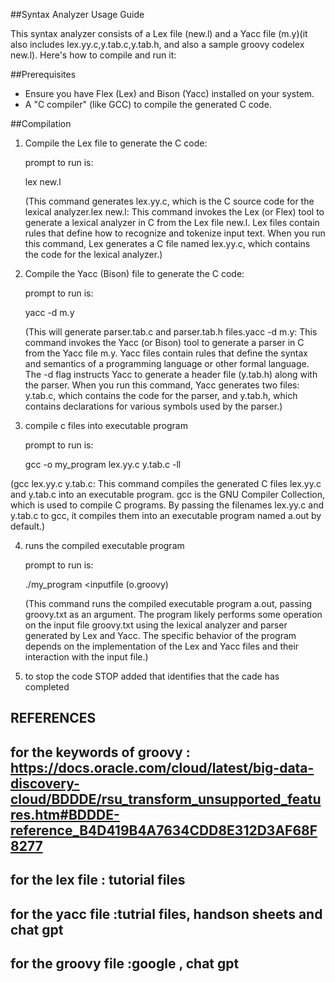 ##Syntax Analyzer Usage Guide

This syntax analyzer consists of a Lex file (new.l) and a Yacc file (m.y)(it also includes lex.yy.c,y.tab.c,y.tab.h, and also a sample groovy codelex new.l). Here's how to compile and run it:

##Prerequisites
   * Ensure you have Flex (Lex) and Bison (Yacc) installed on your system.
   * A "C compiler" (like GCC) to compile the generated C code.

##Compilation

 1. Compile the Lex file to generate the C code:
    
    prompt to run is:
    
    lex new.l
    
     (This command generates lex.yy.c, which is the C source code for the lexical analyzer.lex new.l: This command invokes the Lex (or Flex) tool to generate a lexical analyzer in C from the Lex file new.l. Lex files contain rules that define how to recognize and tokenize input text. When you run this command, Lex generates a C file named lex.yy.c, which contains the code for the lexical analyzer.)
  
 2. Compile the Yacc (Bison) file to generate the C code:
     
     prompt to run is:
     
     yacc -d m.y
     
     (This will generate parser.tab.c and parser.tab.h files.yacc -d m.y: This command invokes the Yacc (or Bison) tool to generate a parser in C from the Yacc file m.y. Yacc files contain rules that define the syntax and semantics of a programming language or other formal language. The -d flag instructs Yacc to generate a header file (y.tab.h) along with the parser. When you run this command, Yacc generates two files: y.tab.c, which contains the code for the parser, and y.tab.h, which contains declarations for various symbols used by the parser.)
     
3. compile c files into executable program
 
     prompt to run is:

     gcc -o my_program lex.yy.c y.tab.c -ll

(gcc lex.yy.c y.tab.c: This command compiles the generated C files lex.yy.c and y.tab.c into an executable program. gcc is the GNU Compiler Collection, which is used to compile C programs. By passing the filenames lex.yy.c and y.tab.c to gcc, it compiles them into an executable program named a.out by default.)

4. runs the compiled executable program 
   
   prompt to run is:

   ./my_program <inputfile (o.groovy)
   
   (This command runs the compiled executable program a.out, passing groovy.txt as an argument. The program likely performs some operation on the input file groovy.txt using the lexical analyzer and parser generated by Lex and Yacc. The specific behavior of the program depends on the implementation of the Lex and Yacc files and their interaction with the input file.)
5. to stop the code STOP added that identifies that the cade has completed


   
   
## REFERENCES
## for the keywords of groovy : https://docs.oracle.com/cloud/latest/big-data-discovery-cloud/BDDDE/rsu_transform_unsupported_features.htm#BDDDE-reference_B4D419B4A7634CDD8E312D3AF68F8277
## for the lex file : tutorial files
## for the yacc file :tutrial files, handson sheets and chat gpt
## for the groovy file :google , chat gpt


